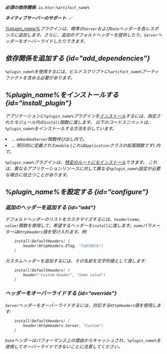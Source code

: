 [//]: # (title: デフォルトヘッダー)

<show-structure for="chapter" depth="2"/>
<primary-label ref="server-plugin"/>

<var name="artifact_name" value="ktor-server-default-headers"/>
<var name="package_name" value="io.ktor.server.plugins.defaultheaders"/>
<var name="plugin_name" value="DefaultHeaders"/>
<var name="plugin_api_link" value="https://api.ktor.io/ktor-server/ktor-server-plugins/ktor-server-default-headers/io.ktor.server.plugins.defaultheaders/-default-headers.html"/>

<tldr>
<p>
<b>必須の依存関係</b>: <code>io.ktor:%artifact_name%</code>
</p>
<p>
    <b><Links href="/ktor/server-native" summary="KtorはKotlin/Nativeをサポートしており、追加のランタイムや仮想マシンなしでサーバーを実行できます。">ネイティブサーバー</Links>のサポート</b>: ✅
</p>
</tldr>

[%plugin_name%](%plugin_api_link%)プラグインは、標準の`Server`および`Date`ヘッダーを各レスポンスに追加します。さらに、追加のデフォルトヘッダーを提供したり、`Server`ヘッダーをオーバーライドしたりできます。

## 依存関係を追加する {id="add_dependencies"}

<p>
    <code>%plugin_name%</code>を使用するには、ビルドスクリプトに<code>%artifact_name%</code>アーティファクトを含める必要があります。
</p>
<Tabs group="languages">
    <TabItem title="Gradle (Kotlin)" group-key="kotlin">
        <code-block lang="Kotlin" code="            implementation(&quot;io.ktor:%artifact_name%:$ktor_version&quot;)"/>
    </TabItem>
    <TabItem title="Gradle (Groovy)" group-key="groovy">
        <code-block lang="Groovy" code="            implementation &quot;io.ktor:%artifact_name%:$ktor_version&quot;"/>
    </TabItem>
    <TabItem title="Maven" group-key="maven">
        <code-block lang="XML" code="            &lt;dependency&gt;&#10;                &lt;groupId&gt;io.ktor&lt;/groupId&gt;&#10;                &lt;artifactId&gt;%artifact_name%-jvm&lt;/artifactId&gt;&#10;                &lt;version&gt;${ktor_version}&lt;/version&gt;&#10;            &lt;/dependency&gt;"/>
    </TabItem>
</Tabs>

## %plugin_name%をインストールする {id="install_plugin"}

<p>
    アプリケーションに<code>%plugin_name%</code>プラグインを<a href="#install">インストール</a>するには、指定された<Links href="/ktor/server-modules" summary="モジュールを使用すると、ルートをグループ化してアプリケーションを構造化できます。">モジュール</Links>内の<code>install</code>関数に渡します。
    以下のコードスニペットは、<code>%plugin_name%</code>をインストールする方法を示しています。
</p>
<list>
    <li>
        ... <code>embeddedServer</code>関数呼び出し内で。
    </li>
    <li>
        ... 明示的に定義された<code>module</code> (これは<code>Application</code>クラスの拡張関数です) 内で。
    </li>
</list>
<Tabs>
    <TabItem title="embeddedServer">
        <code-block lang="kotlin" code="            import io.ktor.server.engine.*&#10;            import io.ktor.server.netty.*&#10;            import io.ktor.server.application.*&#10;            import %package_name%.*&#10;&#10;            fun main() {&#10;                embeddedServer(Netty, port = 8080) {&#10;                    install(%plugin_name%)&#10;                    // ...&#10;                }.start(wait = true)&#10;            }"/>
    </TabItem>
    <TabItem title="module">
        <code-block lang="kotlin" code="            import io.ktor.server.application.*&#10;            import %package_name%.*&#10;            // ...&#10;            fun Application.module() {&#10;                install(%plugin_name%)&#10;                // ...&#10;            }"/>
    </TabItem>
</Tabs>
<p>
    <code>%plugin_name%</code>プラグインは、<a href="#install-route">特定のルートにもインストール</a>できます。
    これは、異なるアプリケーションリソースに対して異なる<code>%plugin_name%</code>設定が必要な場合に役立つことがあります。
</p>

## %plugin_name%を設定する {id="configure"}
### 追加のヘッダーを追加する {id="add"}
デフォルトヘッダーのリストをカスタマイズするには、<code>header(name, value)</code>関数を使用して、希望するヘッダーを<code>install</code>に渡します。<code>name</code>パラメーターは<code>HttpHeaders</code>値を受け入れます。例:
```kotlin
    install(DefaultHeaders) {
        header(HttpHeaders.ETag, "7c876b7e")
    }
```
カスタムヘッダーを追加するには、その名前を文字列値として渡します:
```kotlin
    install(DefaultHeaders) {
        header("Custom-Header", "Some value")
    }
```

### ヘッダーをオーバーライドする {id="override"}
<code>Server</code>ヘッダーをオーバーライドするには、対応する<code>HttpHeaders</code>値を使用します:
```kotlin
    install(DefaultHeaders) {
        header(HttpHeaders.Server, "Custom")
    }
```
<code>Date</code>ヘッダーはパフォーマンス上の理由からキャッシュされ、<code>%plugin_name%</code>を使用してオーバーライドできないことに注意してください。